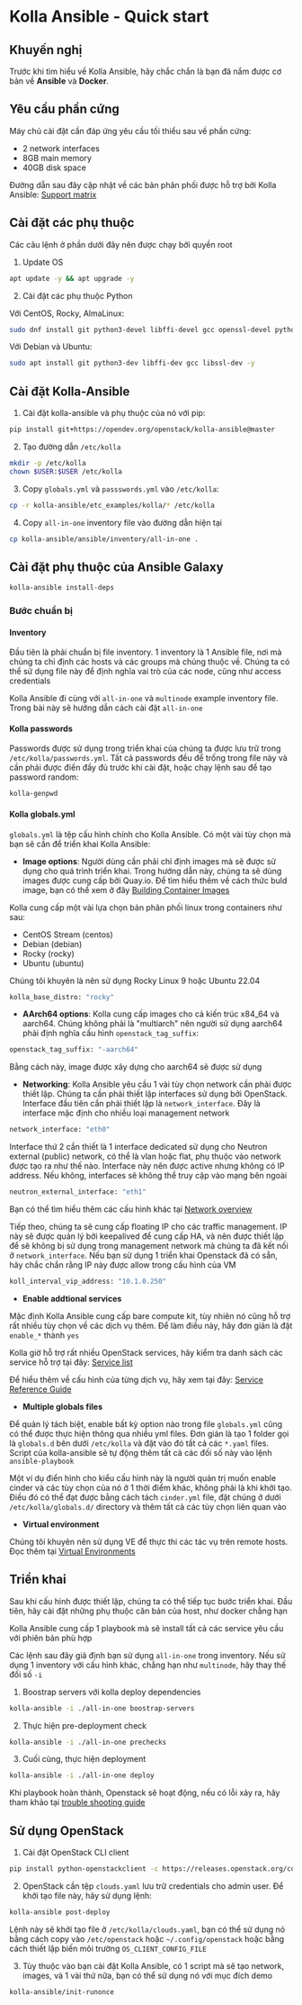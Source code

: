 # Kolla Ansible - Quick start

## Khuyến nghị

Trước khi tìm hiểu về Kolla Ansible, hãy chắc chắn là bạn đã nắm được cơ bản về **Ansible** và **Docker**.

## Yêu cầu phần cứng

Máy chủ cài đặt cần đáp ứng yêu cầu tối thiểu sau về phần cứng:

- 2 network interfaces
- 8GB main memory
- 40GB disk space

Đường dẫn sau đây cập nhật về các bản phân phối được hỗ trợ bởi Kolla Ansible: [Support matrix](https://docs.openstack.org/kolla-ansible/latest/user/support-matrix)

## Cài đặt các phụ thuộc

Các câu lệnh ở phần dưới đây nên được chạy bởi quyền root

1. Update OS

```sh
apt update -y && apt upgrade -y
```

2. Cài đặt các phụ thuộc Python

Với CentOS, Rocky, AlmaLinux:

```sh
sudo dnf install git python3-devel libffi-devel gcc openssl-devel python3-libselinux -y
```

Với Debian và Ubuntu:

```sh
sudo apt install git python3-dev libffi-dev gcc libssl-dev -y
```

## Cài đặt Kolla-Ansible

1. Cài đặt kolla-ansible và phụ thuộc của nó với pip:

```sh
pip install git+https://opendev.org/openstack/kolla-ansible@master
```

2. Tạo đường dẫn ```/etc/kolla```

```sh
mkdir -p /etc/kolla
chown $USER:$USER /etc/kolla
```

3. Copy ```globals.yml``` và ```passswords.yml``` vào ```/etc/kolla```:

```sh
cp -r kolla-ansible/etc_examples/kolla/* /etc/kolla
```

4. Copy ```all-in-one``` inventory file vào đường dẫn hiện tại

```sh
cp kolla-ansible/ansible/inventory/all-in-one .
```

## Cài đặt phụ thuộc của Ansible Galaxy 

```sh
kolla-ansible install-deps
```

### Bước chuẩn bị

#### Inventory

Đầu tiên là phải chuẩn bị file inventory. 1 inventory là 1 Ansible file, nơi mà chúng ta chỉ định các hosts và các groups mà chúng thuộc về. Chúng ta có thể sử dụng file này để định nghĩa vai trò của các node, cũng như access credentials

Kolla Ansible đi cùng với ```all-in-one``` và ```multinode``` example inventory file. Trong bài này sẽ hướng dẫn cách cài đặt ```all-in-one```

#### Kolla passwords

Passwords được sử dụng trong triển khai của chúng ta được lưu trữ trong ```/etc/kolla/passwords.yml```. Tất cả passwords đều để trống trong file này và cần phải được điền đầy đủ trước khi cài đặt, hoặc chạy lệnh sau để tạo password random:

```sh
kolla-genpwd
```

#### Kolla globals.yml

```globals.yml``` là tệp cấu hình chính cho Kolla Ansible. Có một vài tùy chọn mà bạn sẽ cần để triển khai Kolla Ansible:

- **Image options**: Người dùng cần phải chỉ định images mà sẽ được sử dụng cho quá trình triển khai. Trong hướng dẫn này, chúng ta sẽ dùng images được cung cấp bởi Quay.io. Để tìm hiểu thêm về cách thức buld image, bạn có thể xem ở đây [Building Container Images](https://docs.openstack.org/kolla/latest/admin/image-building.html)

Kolla cung cấp một vài lựa chọn bản phân phối linux trong containers như sau:

- CentOS Stream (centos)
- Debian (debian)
- Rocky (rocky)
- Ubuntu (ubuntu)

Chúng tôi khuyên là nên sử dụng Rocky Linux 9 hoặc Ubuntu 22.04

```sh
kolla_base_distro: "rocky"
```

- **AArch64 options**: Kolla cung cấp images cho cả kiến trúc x84_64 và aarch64. Chúng không phải là "multiarch" nên người sử dụng aarch64 phải định nghĩa cấu hình ```openstack_tag_suffix```:

```sh
openstack_tag_suffix: "-aarch64"
```

Bằng cách này, image được xây dựng cho aarch64 sẽ được sử dụng

- **Networking**: Kolla Ansible yêu cầu 1 vài tùy chọn network cần phải được thiết lập. Chúng ta cần phải thiết lập interfaces sử dụng bởi OpenStack. Interface đầu tiên cần phải thiết lập là ```network_interface```. Đây là interface mặc định cho nhiều loại management network

```sh
network_interface: "eth0"
```

Interface thứ 2 cần thiết là 1 interface dedicated sử dụng cho Neutron external (public) network, có thể là vlan hoặc flat, phụ thuộc vào network được tạo ra như thế nào. Interface này nên được active nhưng không có IP address. Nếu không, interfaces sẽ không thể truy cập vào mạng bên ngoài

```sh
neutron_external_interface: "eth1"
```

Bạn có thể tìm hiểu thêm các cấu hình khác tại [Network overview](https://docs.openstack.org/kolla-ansible/latest/admin/production-architecture-guide.html#network-configuration)

Tiếp theo, chúng ta sẽ cung cấp floating IP cho các traffic management. IP này sẽ được quản lý bởi keepalived để cung cấp HA, và nên được thiết lập để sẽ không bị sử dụng trong management network mà chúng ta đã kết nối ở ```network_interface```. Nếu bạn sử dụng 1 triển khai Openstack đã có sẵn, hãy chắc chắn rằng IP này được allow trong cấu hình của VM

```sh
koll_interval_vip_address: "10.1.0.250"
```

- **Enable addtional services**

Mặc định Kolla Ansible cung cấp bare compute kit, tùy nhiên nó cũng hỗ trợ rất nhiều tùy chọn về các dịch vụ thêm. Để làm điều này, hãy đơn giản là đặt ```enable_*``` thành ```yes```

Kolla giờ hỗ trợ rất nhiều OpenStack services, hãy kiểm tra danh sách các service hỗ trợ tại đây: [Service list](https://github.com/openstack/kolla-ansible/blob/master/README.rst#openstack-services)

Để hiểu thêm về cấu hình của từng dịch vụ, hãy xem tại đây: [Service Reference Guide](https://docs.openstack.org/kolla-ansible/latest/reference/index.html)

- **Multiple globals files**

Để quản lý tách biệt, enable bất kỳ option nào trong file ```globals.yml``` cũng có thể được thực hiện thông qua nhiều yml files. Đơn giản là tạo 1 folder gọi là ```globals.d``` bên dưới ```/etc/kolla``` và đặt vào đó tất cả các ```*.yaml``` files. Script của kolla-ansible sẽ tự động thêm tất cả các đối số này vào lệnh ```ansible-playbook```

Một ví dụ điển hình cho kiểu cấu hình này là người quản trị muốn enable cinder và các tùy chọn của nó ở 1 thời điểm khác, không phải là khi khởi tạo. Điều đó có thể đạt được bằng cách tách ```cinder.yml``` file, đặt chúng ở dưới ```/etc/kolla/globals.d/``` directory và thêm tất cả các tùy chọn liên quan vào

- **Virtual environment**

Chúng tôi khuyên nên sử dụng VE để thực thi các tác vụ trên remote hosts. Đọc thêm tại [Virtual Environments](https://docs.openstack.org/kolla-ansible/latest/user/virtual-environments.html)

## Triển khai

Sau khi cấu hình được thiết lập, chúng ta có thể tiếp tục bước triển khai. Đầu tiên, hãy cài đặt những phụ thuộc căn bản của host, như docker chẳng hạn

Kolla Ansible cung cấp 1 playbook mà sẽ install tất cả các service yêu cầu với phiên bản phù hợp

Các lệnh sau đây giả định bạn sử dụng ```all-in-one``` trong inventory. Nếu sử dụng 1 inventory với cấu hình khác, chẳng hạn như ```multinode```, hãy thay thế đối số ```-i```

1. Boostrap servers với kolla deploy dependencies

```sh
kolla-ansible -i ./all-in-one boostrap-servers
```

2. Thực hiện pre-deployment check

```sh
kolla-ansible -i ./all-in-one prechecks
```

3. Cuối cùng, thực hiện deployment

```sh
kolla-ansible -i ./all-in-one deploy
```

Khi playbook hoàn thành, Openstack sẽ hoạt động, nếu có lỗi xảy ra, hãy tham khảo tại [trouble shooting guide](https://docs.openstack.org/kolla-ansible/latest/user/troubleshooting.html)

## Sử dụng OpenStack

1. Cài đặt OpenStack CLI client

```sh
pip install python-openstackclient -c https://releases.openstack.org/constraints/upper/master
```

2. OpenStack cần tệp ```clouds.yaml``` lưu trữ credentials cho admin user. Để khởi tạo file này, hãy sử dụng lệnh:

```sh
kolla-ansible post-deploy
```

Lệnh này sẽ khởi tạo file ở ```/etc/kolla/clouds.yaml```, bạn có thể sử dụng nó bằng cách copy vào ```/etc/openstack``` hoặc ```~/.config/openstack``` hoặc bằng cách thiết lập biến môi trường ```OS_CLIENT_CONFIG_FILE```

3. Tùy thuộc vào bạn cài đặt Kolla Ansible, có 1 script mà sẽ tạo network, images, và 1 vài thứ nữa, bạn có thể sử dụng nó với mục đích demo

```sh
kolla-ansible/init-runonce
```